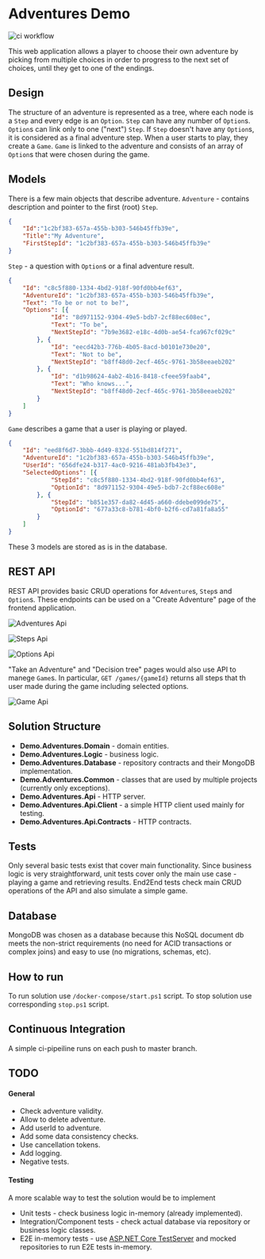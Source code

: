 # Adventures Demo

![ci workflow](https://github.com/vl-i-demidov/adventures-demo/actions/workflows/ci.yaml/badge.svg)

This web application allows a player to choose their own adventure by picking from multiple choices in order to progress to the next set of choices, until they get to one of the endings.

## Design
The structure of an adventure is represented as a tree, where each node is a `Step` and every edge is an `Option`. `Step` can have any number of `Option`s. `Option`s can link only to one ("next") `Step`. If `Step` doesn't have any `Option`s, it is considered as a final adventure step.
When a user starts to play, they create a `Game`. `Game` is linked to the adventure and consists of an array of `Option`s that were chosen during the game.

## Models
There is a few main objects that describe adventure.
`Adventure` - contains description and pointer to the first (root) `Step`.
```json
{
    "Id":"1c2bf383-657a-455b-b303-546b45ffb39e",
    "Title":"My Adventure",
    "FirstStepId": "1c2bf383-657a-455b-b303-546b45ffb39e"
}
```
`Step` - a question with `Option`s or a final adventure result.
``` json
{
    "Id": "c8c5f880-1334-4bd2-918f-90fd0bb4ef63",
    "AdventureId": "1c2bf383-657a-455b-b303-546b45ffb39e",
    "Text": "To be or not to be?",
    "Options": [{
            "Id": "8d971152-9304-49e5-bdb7-2cf88ec608ec",
            "Text": "To be",
            "NextStepId": "7b9e3682-e18c-4d0b-ae54-fca967cf029c"
        }, {
            "Id": "eecd42b3-776b-4b05-8acd-b0101e730e20",
            "Text": "Not to be",
            "NextStepId": "b8ff48d0-2ecf-465c-9761-3b58eeaeb202"
        }, {
            "Id": "d1b98624-4ab2-4b16-8418-cfeee59faab4",
            "Text": "Who knows...",
            "NextStepId": "b8ff48d0-2ecf-465c-9761-3b58eeaeb202"
        }
    ]
}
```
`Game` describes a game that a user is playing or played.
```json
{
    "Id": "eed8f6d7-3bbb-4d49-832d-551bd814f271",
    "AdventureId": "1c2bf383-657a-455b-b303-546b45ffb39e",
    "UserId": "656dfe24-b317-4ac0-9216-481ab3fb43e3",
    "SelectedOptions": [{
            "StepId": "c8c5f880-1334-4bd2-918f-90fd0bb4ef63",
            "OptionId": "8d971152-9304-49e5-bdb7-2cf88ec608e"
        }, {
            "StepId": "b851e357-da82-4d45-a660-ddebe099de75",
            "OptionId": "677a33c8-b781-4bf0-b2f6-cd7a81fa8a55"
        }
    ]
}
```
These 3 models are stored as is in the database.

## REST API

REST API provides basic CRUD operations for `Adventure`s, `Step`s and `Option`s. These endpoints can be used on a "Create Adventure" page of the frontend application.

![Adventures Api](https://db3pap004files.storage.live.com/y4m-TPNJWXt5HuWw7aMo9L6cvd5GqoWjhlIfGEkCtOF2uaKvdqOR95Rg0u7M5FtWxt-O9YDWIjiFHzafDzqPGNkPAS2ikBLbfOouXDDrpmQjiVTxwKpvJ55PiOGwHQyuHv2QoLlD1j08Dq40nuywZ_9aEdI-InwZZWFkqLZx7Iw_shAW1B06vtesRatAKFXYytrOCI_vlkeaFYwoTFZVVP8oA/adventures-demo.png?psid=1&width=813&height=213)
  
![Steps Api](https://db3pap004files.storage.live.com/y4mLjynUjYLfoiKTU9fT_fvxemQMECv1-EKoDsV-mt_Tj9k2uxZeQhCGLTUsVFePrZGrjs0NQi330nk4K0PuY-wTb09zqkj_j_5czx6LNAMljkP6Ko4x6Ala6QbjzHs-vtCkm6P9eWsva_gHU-f7gDDHTy_bcEisrdG0sU-iWxqHEk7Bl50dQadWFhjJjq1eJe0c64-IxUUKdRTyqQoRao45A/steps-api.png?psid=1&width=818&height=322)

![Options Api](https://db3pap004files.storage.live.com/y4mMYqrxEOWDo-VypCA-voeSb4knRBNkqcAT0JwH-BouOKsk0CwtittdTOIQCyXUAF-bTX2sruIYQwV4pvCJtXbSuniO3CZrvVlOApxzSvIvRRZtXzS5xgYWqOfyd-5buukFRzzw7TydgUZTFcPr-q7lvgdO6RmqMgv6wtfCL0_Narx8ng7DWFqnjPw0OP6H1p5bzfbpt6KFw2G0EIRYqb6PA/options-api.png?psid=1&width=815&height=236)


"Take an Adventure" and "Decision tree" pages would also use API to manege `Game`s. In particular, `GET /games/{gameId}` returns all steps that th user made during the game including selected options.


![Game Api](https://db3pap004files.storage.live.com/y4mLPTBjyBnx2Re_WXLLPqE4L11E9-0HurmFSPeKhpnZ_myjtfCmA_0vCb8KjZ8xMcQsgfNf1awBhG4Be-vDpkWtByBb7m1g1sfoxNCgKTHBxKV44PQBy5ibTCylXPZI48Win0Vf5i4D_gue78QeWgVFKWkQsoeO8Pe1c4xuRdtufiniRNUcg-oAuKcwZhg4ltZ929BiyxhbnwfmNlffKTsGA/games-api.png?psid=1&width=768&height=203)
  
## Solution Structure

- **Demo.Adventures.Domain** - domain entities.
- **Demo.Adventures.Logic** - business logic.
- **Demo.Adventures.Database** - repository contracts and their MongoDB implementation.
- **Demo.Adventures.Common** - classes that are used by multiple projects (currently only exceptions).
- **Demo.Adventures.Api** - HTTP server.
- **Demo.Adventures.Api.Client** - a simple HTTP client used mainly for testing.
- **Demo.Adventures.Api.Contracts** - HTTP contracts.

## Tests
Only several basic tests exist that cover main functionality.
Since business logic is very straightforward, unit tests cover only the main use case - playing a game and retrieving results.
End2End tests check main CRUD operations of the API and also simulate a simple game.

## Database
MongoDB was chosen as a database because this NoSQL document db meets the non-strict requirements (no need for ACID transactions or complex joins) and easy to use (no migrations, schemas, etc).

## How to run
To run solution use `/docker-compose/start.ps1` script. To stop solution use corresponding `stop.ps1` script.

## Continuous Integration
A simple ci-pipeiline runs on each push to master branch.

## TODO
#### General
 - Check adventure validity.
 - Allow to delete adventure.
 - Add userId to adventure.
 - Add some data consistency checks.
 - Use cancellation tokens.
 - Add logging.
 - Negative tests.

#### Testing
A more scalable way to test the solution would be to implement
 - Unit tests - check business logic in-memory (already implemented).
 - Integration/Component tests - check actual database via repository or business logic classes.
 - E2E in-memory tests - use [ASP.NET Core TestServer](https://docs.microsoft.com/en-us/dotnet/api/microsoft.aspnetcore.testhost.testserver?view=aspnetcore-6.0) and mocked repositories to run E2E tests in-memory.